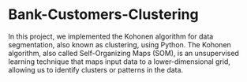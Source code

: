 # Bank-Customers-Clustering
In this project, we implemented the Kohonen algorithm for data segmentation, also known as clustering, using Python. The Kohonen algorithm, also called Self-Organizing Maps (SOM), is an unsupervised learning technique that maps input data to a lower-dimensional grid, allowing us to identify clusters or patterns in the data.
